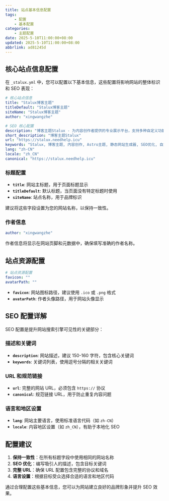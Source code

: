 ```yaml
---
title: 站点基本信息配置
tags:
    - 配置
    - 基本配置
categories:
    - 主题配置
date: 2025-5-10T11:00:00+08:00
updated: 2025-5-10T11:00:00+08:00
abbrlink: ad81245d
---
```


## 核心站点信息配置

在 `_stalux.yml` 中，您可以配置以下基本信息，这些配置将影响网站的整体标识和 SEO 表现：

```yaml title="_stalux.yml"
# 核心站点信息
title: "Stalux博客主题"
titleDefault: "Stalux博客主题"
siteName: "Stalux博客主题"
author: "xingwangzhe"

# SEO 核心配置
description: "博客主题Stalux - 为内容创作者提供的专业展示平台，支持多种自定义功能，包含评论系统集成、友情链接管理、社交媒体分享和丰富的SEO优化选项，让您的内容更具吸引力和可发现性。"
short_description: "博客主题Stalux"
url: "https://stalux.needhelp.icu"
keywords: "Stalux, 博客主题, 内容创作, Astro主题, 静态网站生成器, SEO优化, 自定义博客, 响应式设计, 评论系统, 前端开发, Astro"
lang: "zh-CN"
locale: "zh_CN"
canonical: "https://stalux.needhelp.icu"
```

### 标题配置

- **`title`**: 网站主标题，用于页面标题显示
- **`titleDefault`**: 默认标题，当页面没有特定标题时使用
- **`siteName`**: 站点名称，用于品牌标识

建议将这些字段设置为您的网站名称，以保持一致性。

### 作者信息

```yaml
author: "xingwangzhe"
```

作者信息将显示在网站页脚和元数据中，确保填写准确的作者名称。

## 站点资源配置

```yaml title="_stalux.yml"
# 站点资源配置
favicon: ""
avatarPath: ""
```

- **`favicon`**: 网站图标路径，建议使用 `.ico` 或 `.png` 格式
- **`avatarPath`**: 作者头像路径，用于网站头像显示

## SEO 配置详解

SEO 配置是提升网站搜索引擎可见性的关键部分：

### 描述和关键词

- **`description`**: 网站描述，建议 150-160 字符，包含核心关键词
- **`keywords`**: 关键词列表，使用逗号分隔的相关关键词

### URL 和规范链接

- **`url`**: 完整的网站 URL，必须包含 `https://` 协议
- **`canonical`**: 规范链接 URL，用于防止重复内容问题

### 语言和地区设置

- **`lang`**: 网站主要语言，使用标准语言代码（如 `zh-CN`）
- **`locale`**: 内容地区设置（如 `zh_CN`），有助于本地化 SEO

## 配置建议

1. **保持一致性**：在所有标题字段中使用相同的网站名称
2. **SEO 优化**：编写吸引人的描述，包含目标关键词
3. **完整 URL**：确保 URL 配置包含完整的协议和域名
4. **语言设置**：根据目标受众选择合适的语言和地区代码

通过合理配置这些基本信息，您可以为网站建立良好的品牌形象并提升 SEO 效果。